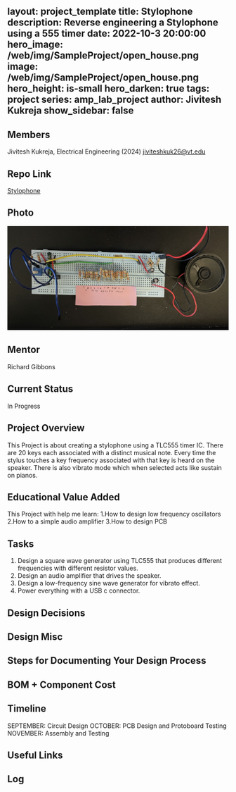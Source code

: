 layout: project_template
title: Stylophone
description: Reverse engineering a Stylophone using a 555 timer
date: 2022-10-3 20:00:00
hero_image: /web/img/SampleProject/open_house.png
image: /web/img/SampleProject/open_house.png
hero_height: is-small
hero_darken: true
tags: project
series: amp_lab_project
author: Jivitesh Kukreja
show_sidebar: false
---

## Members
Jivitesh Kukreja, Electrical Engineering (2024)
jiviteshkuk26@vt.edu

## Repo Link
<a class="button is-link" href="https://github.com/Amp-Lab-at-VT/Stylophone">Stylophone</a>

## Photo
![Stylophone](stylophone_prototype.jpg)

## Mentor
Richard Gibbons

## Current Status
In Progress

## Project Overview
This Project is about creating a stylophone using a TLC555 timer IC. There are 20 keys each associated with a distinct musical note. 
Every time the stylus touches a key frequency associated with that key is heard on the speaker.
There is also vibrato mode which when selected acts like sustain on pianos.

## Educational Value Added
This Project with help me learn:
1.How to design low frequency oscillators
2.How to a simple audio amplifier 
3.How to design PCB

## Tasks
1. Design a square wave generator using TLC555 that produces different frequencies with different resistor values.
2. Design an audio amplifier that drives the speaker.
3. Design a low-frequency sine wave generator for vibrato effect.
4. Power everything with a USB c connector. 

## Design Decisions

## Design Misc

## Steps for Documenting Your Design Process

## BOM + Component Cost

## Timeline
SEPTEMBER: Circuit Design 
OCTOBER: PCB Design and Protoboard Testing
NOVEMBER: Assembly and Testing

## Useful Links

## Log